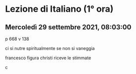 # Lezione di Italiano (1° ora)
## Mercoledì 29 settembre 2021, 08:03:00

p 668 v 138

ci si nutre spiritualmente se non si vaneggia


francesco figura christi riceve le stimmate


c 
<!--stackedit_data:
eyJoaXN0b3J5IjpbMjAyNDgxMzgzLDIyODI2Mjk3NCw3ODM1ND
g2MzQsLTIxMTM5MTQ2NTRdfQ==
-->